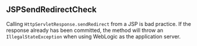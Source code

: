 ## JSPSendRedirectCheck

Calling `HttpServletResponse.sendRedirect` from a JSP is bad practice. If the
response already has been committed, the method will throw an
`IllegalStateException` when using WebLogic as the application server.